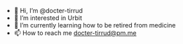 - 👋 Hi, I’m @docter-tirrud
- 👀 I’m interested in Urbit
- 🌱 I’m currently learning how to be retired from medicine
- 📫 How to reach me docter-tirrud@pm.me
 
  
